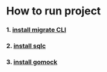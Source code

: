 # How to run project

### 1. [install migrate CLI](https://github.com/golang-migrate/migrate/tree/master/cmd/migrate)

### 2. [install sqlc](https://github.com/kyleconroy/sqlc)

### 3. [install gomock](https://github.com/golang/mock)
